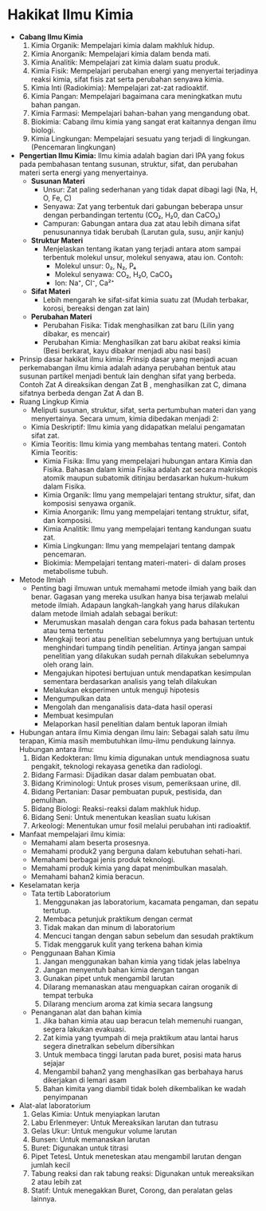 # Hakikat Ilmu Kimia

- **Cabang Ilmu Kimia**
  1. Kimia Organik: Mempelajari kimia dalam makhluk hidup.
  2. Kimia Anorganik: Mempelajari kimia dalam benda mati.
  3. Kimia Analitik: Mempelajari zat kimia dalam suatu produk.
  4. Kimia Fisik: Mempelajari perubahan energi yang menyertai terjadinya reaksi kimia, sifat fisis zat serta perubahan senyawa kimia.
  5. Kimia Inti (Radiokimia): Mempelajari zat-zat radioaktif.
  6. Kimia Pangan: Mempelajari bagaimana cara meningkatkan mutu bahan pangan.
  7. Kimia Farmasi: Mempelajari bahan-bahan yang mengandung obat.
  8. Biokimia: Cabang ilmu kimia yang sangat erat kaitannya dengan ilmu biologi.
  9. Kimia Lingkungan: Mempelajari sesuatu yang terjadi di lingkungan. (Pencemaran lingkungan)
- **Pengertian Ilmu Kimia:** Ilmu kimia adalah bagian dari IPA yang fokus pada pembahasan tentang susunan, struktur, sifat, dan perubahan materi serta energi yang menyertainya.
  - **Susunan Materi**
    - Unsur: Zat paling sederhanan yang tidak dapat dibagi lagi (Na, H, O, Fe, C)
    - Senyawa: Zat yang terbentuk dari gabungan beberapa unsur dengan perbandingan tertentu (CO₂, H₂0, dan CaCO₃)
    - Campuran: Gabungan antara dua zat atau lebih dimana sifat penusunannya tidak berubah (Larutan gula, susu, anjir kanju)
  - **Struktur Materi**
    - Menjelaskan tentang ikatan yang terjadi antara atom sampai terbentuk molekul unsur, molekul senyawa, atau ion. Contoh: 
      - Molekul unsur: 0₂, N₂, P₄
      - Molekul senyawa: CO₂, H₂O, CaCO₃
      - Ion: Na⁺, CI⁻, Ca²⁺
  - **Sifat Materi**  
    - Lebih mengarah ke sifat-sifat kimia suatu zat (Mudah terbakar, korosi, bereaksi dengan zat lain)
  - **Perubahan Materi**
    - Perubahan Fisika: Tidak menghasilkan zat baru (Lilin yang dibakar, es mencair)
    - Perubahan Kimia: Menghasilkan zat baru akibat reaksi kimia (Besi berkarat, kayu dibakar menjadi abu nasi basi)
- Prinsip dasar hakikat ilmu kimia: Prinsip dasar yang menjadi acuan perkemabangan ilmu kimia adalah adanya perubahan bentuk atau susunan partikel menjadi bentuk lain denghan sifat yang berbeda. Contoh Zat A direaksikan dengan Zat B , menghasilkan zat C, dimana sifatnya berbeda dengan Zat A dan B.
- Ruang Lingkup Kimia
  - Meliputi susunan, struktur, sifat, serta pertumbuhan materi dan yang menyertainya. Secara umum, kimia dibedakan menjadi 2: 
  - Kimia Deskriptif: Ilmu kimia yang didapatkan melalui pengamatan sifat zat.
  - Kimia Teoritis: Ilmu kimia yang membahas tentang materi. Contoh Kimia Teoritis:
    - Kimia Fisika: Ilmu yang mempelajari hubungan antara Kimia dan Fisika. Bahasan dalam kimia Fisika adalah zat secara makriskopis atomik maupun subatomik ditinjau berdasarkan hukum-hukum dalam Fisika.
    - Kimia Organik: Ilmu yang mempelajari tentang struktur, sifat, dan komposisi senyawa organik.
    - Kimia Anorganik: Ilmu yang mempelajari tentang struktur, sifat, dan komposisi.
    - Kimia Analitik: Ilmu yang mempelajari tentang kandungan suatu zat.
    - Kimia Lingkungan: Ilmu yang mempelajari tentang dampak pencemaran.
    - Biokimia: Mempelajari tentang materi-materi- di dalam proses metabolisme tubuh.
- Metode Ilmiah
  - Penting bagi ilmuwan untuk memahami metode ilmiah yang baik dan benar. Gagasan yang mereka usulkan hanya bisa terjawab melalui metode ilmiah. Adapaun langkah-langkah yang harus dilakukan dalam metode ilmiah adalah sebagai berikut:
    - Merumuskan masalah dengan cara fokus pada bahasan tertentu atau tema tertentu
    - Mengkaji teori atau penelitian sebelumnya yang bertujuan untuk menghindari tumpang tindih penelitian. Artinya jangan sampai penelitian yang dilakukan sudah pernah dilakukan sebelumnya oleh orang lain.
    - Mengajukan hipotesi bertujuan untuk mendapatkan kesimpulan sementara berdasarkan analisis yang telah dilakukan
    - Melakukan eksperimen untuk menguji hipotesis
    - Mengumpulkan data
    - Mengolah dan menganalisis data-data hasil operasi
    - Membuat kesimpulan
    - Melaporkan hasil penelitian dalam bentuk laporan ilmiah
- Hubungan antara ilmu Kimia dengan ilmu lain: Sebagai salah satu ilmu terapan, Kimia masih membutuhkan ilmu-ilmu pendukung lainnya. Hubungan antara ilmu:
  1. Bidan Kedokteran: Ilmu kimia digunakan untuk mendiagnosa suatu pengakit, teknologi rekayasa genetika dan radiologi.
  2. Bidang Farmasi: Dijadikan dasar dalam pembuatan obat.
  3. Bidang Kriminologi: Untuk proses visum, pemeriksaan urine, dll.
  4. Bidang Pertanian: Dasar pembuatan pupuk, pestisida, dan pemulihan.
  5. Bidang Biologi: Reaksi-reaksi dalam makhluk hidup.
  6. Bidang Seni: Untuk menentukan keaslian suatu lukisan
  7. Arkeologi: Menentukan umur fosil melalui perubahan inti radioaktif.
- Manfaat mempelajari ilmu kimia:
  - Memahami alam beserta prosesnya.
  - Memahami produk2 yang berguna dalam kebutuhan sehati-hari.
  - Memahami berbagai jenis produk teknologi.
  - Memahami produk kimia yang dapat menimbulkan masalah.
  - Memahami bahan2 kimia beracun.
- Keselamatan kerja
  - Tata tertib Laboratorium
    1. Menggunakan jas laboratorium, kacamata pengaman, dan sepatu tertutup.
    2. Membaca petunjuk praktikum dengan cermat
    3. Tidak makan dan minum di laboratorium
    4. Mencuci tangan dengan sabun sebelum dan sesudah praktikum
    5. Tidak menggaruk kulit yang terkena bahan kimia
  - Penggunaan Bahan Kimia
    1. Jangan menggunakan bahan kimia yang tidak jelas labelnya
    2. Jangan menyentuh bahan kimia dengan tangan
    3. Gunakan pipet untuk mengambil larutan
    4. Dilarang memanaskan atau menguapkan cairan oroganik di tempat terbuka
    5. Dilarang mencium aroma zat kimia secara langsung
  - Penanganan alat dan bahan kimia
    1. Jika bahan kimia atau uap beracun telah memenuhi ruangan, segera lakukan evakuasi.
    2. Zat kimia yang tyumpah di meja praktikum atau lantai harus segera dinetralkan sebelum dibersihkan
    3. Untuk membaca tinggi larutan pada buret, posisi mata harus sejajar
    4. Mengambil bahan2 yang menghasilkan gas berbahaya harus dikerjakan di lemari asam
    5. Bahan kimita yang diambil tidak boleh dikembalikan ke wadah penyimpanan
- Alat-alat laboratorium
  1. Gelas Kimia: Untuk menyiapkan larutan
  2. Labu Erlenmeyer: Untuk Mereaksikan larutan dan tutrasu
  3. Gelas Ukur: Untuk mengukur volume larutan
  4. Bunsen: Untuk memanaskan larutan
  5. Buret: Digunakan untuk titrasi
  6. Pipet TetesL Untuk meneteskan atau mengambil larutan dengan jumlah kecil
  7. Tabung reaksi dan rak tabung reaksi: Digunakan untuk mereaksikan 2 atau lebih zat
  8. Statif: Untuk menegakkan Buret, Corong, dan peralatan gelas lainnya.